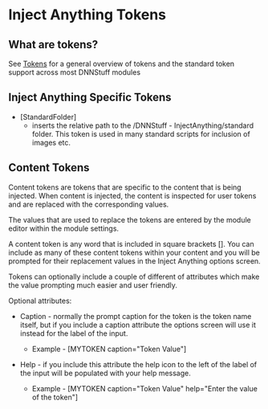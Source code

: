 
# Inject Anything Tokens 



What are tokens?
----------------

See [Tokens](/pages/tokens) for a general overview of tokens and the
standard token support across most DNNStuff modules

Inject Anything Specific Tokens
-------------------------------

-   [StandardFolder]
    -   inserts the relative path to the /DNNStuff -
        InjectAnything/standard folder. This token is used in many
        standard scripts for inclusion of images etc.

Content Tokens
--------------

Content tokens are tokens that are specific to the content that is being
injected. When content is injected, the content is inspected for user
tokens and are replaced with the corresponding values.

The values that are used to replace the tokens are entered by the module
editor within the module settings.

A content token is any word that is included in square brackets []. You
can include as many of these content tokens within your content and you
will be prompted for their replacement values in the Inject Anything
options screen.

Tokens can optionally include a couple of different of attributes which
make the value prompting much easier and user friendly.

Optional attributes:

-   Caption - normally the prompt caption for the token is the token
    name itself, but if you include a caption attribute the options
    screen will use it instead for the label of the input.
    -   Example - [MYTOKEN caption="Token Value"]

-   Help - if you include this attribute the help icon to the left of
    the label of the input will be populated with your help message.
    -   Example - [MYTOKEN caption="Token Value" help="Enter the value
        of the token"]


